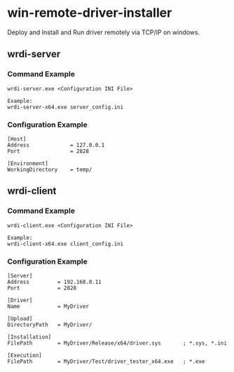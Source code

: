 # win-remote-driver-installer
Deploy and Install and Run driver remotely via TCP/IP on windows.

## wrdi-server
### Command Example
```
wrdi-server.exe <Configuration INI File>

Example:
wrdi-server-x64.exe server_config.ini
```

### Configuration Example
```
[Host]
Address             = 127.0.0.1
Port                = 2828

[Environment]
WorkingDirectory	= temp/
```

## wrdi-client
### Command Example
```
wrdi-client.exe <Configuration INI File>

Example:
wrdi-client-x64.exe client_config.ini
```

### Configuration Example
```
[Server]
Address         = 192.168.0.11
Port            = 2828

[Driver]
Name            = MyDriver

[Upload]
DirectoryPath   = MyDriver/

[Installation]
FilePath        = MyDriver/Release/x64/driver.sys       ; *.sys, *.ini

[Execution]
FilePath        = MyDriver/Test/driver_tester_x64.exe   ; *.exe
```
